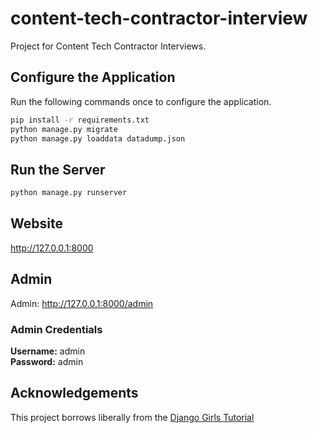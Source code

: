# content-tech-contractor-interview
Project for Content Tech Contractor Interviews.

## Configure the Application
Run the following commands once to configure the application.
```bash
pip install -r requirements.txt
python manage.py migrate
python manage.py loaddata datadump.json
```

## Run the Server
```bash
python manage.py runserver
```

## Website    
http://127.0.0.1:8000

## Admin
Admin: http://127.0.0.1:8000/admin
### Admin Credentials
**Username:** admin  
**Password:** admin

## Acknowledgements
This project borrows liberally from the [Django Girls Tutorial](https://tutorial.djangogirls.org/en/)
